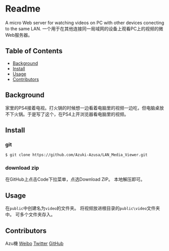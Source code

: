 # Readme

A micro Web server for watching videos on PC with other devices conecting to the same LAN.
一个用于在其他连接同一局域网的设备上观看PC上的视频的微Web服务器。

## Table of Contents

- [Background](#background)
- [Install](#install)
- [Usage](#usage)
- [Contributors](#contributors)


## Background

家里的PS4接着电视。打火锅的时候想一边看着电脑里的视频一边吃，但电脑桌放不下火锅。于是写了这个，在PS4上开浏览器看电脑里的视频。

## Install

### git

```sh
$ git clone https://github.com/Azuki-Azusa/LAN_Media_Viewer.git
```

### download zip

在GitHub上点击Code下拉菜单，点选Download ZIP。
本地解压即可。

## Usage

在`public`中创建名为`video`的文件夹。
将视频放进根目录的`public\video`文件夹中。
可多个文件夹存入。

## Contributors

Azu機
[Weibo](https://weibo.com/cj980129)
[Twitter](https://twitter.com/c980129)
[GitHub](https://github.com/Azuki-Azusa)